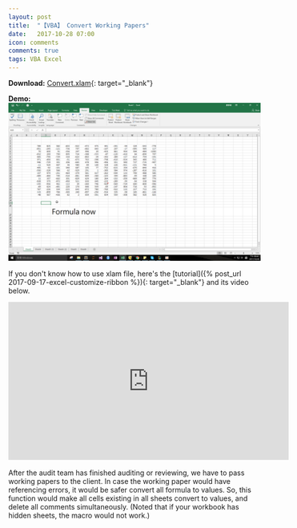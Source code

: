```yaml
---
layout: post
title:  "【VBA】 Convert Working Papers"
date:   2017-10-28 07:00
icon: comments
comments: true
tags: VBA Excel
---
```


**Download:**  [Convert.xlam](https://github.com/noworneverev/noworneverev.github.io/releases/download/1.5/convert.xlam){: target="_blank"}

**Demo:** ![](/images/convert.gif)

If you don't know how to use xlam file, here's the [tutorial]({% post_url 2017-09-17-excel-customize-ribbon %}){: target="_blank"} and its video below.

<div style="text-align:center"><iframe width="560" height="315" src="https://www.youtube.com/embed/_8ez9G_QCUU" frameborder="0" allowfullscreen></iframe></div>

After the audit team has finished auditing or reviewing, we have to pass working papers to the client. In case the working paper would have referencing errors, it would be safer convert all formula to values. So, this function would make all cells existing in all sheets convert to values, and delete all comments simultaneously.
(Noted that if your workbook has hidden sheets, the macro would not work.)



<br>
<br>



